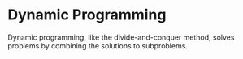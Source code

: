 # Dynamic Programming

Dynamic programming, like the divide-and-conquer method, solves problems by combining the solutions to subproblems.